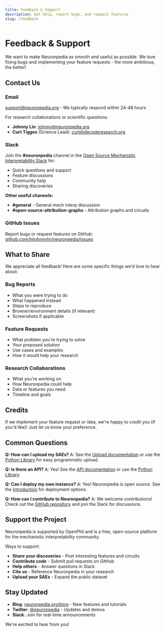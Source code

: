 ```yaml
---
title: Feedback & Support
description: Get help, report bugs, and request features
slug: /feedback
---
```


# Feedback & Support

We want to make Neuronpedia as smooth and useful as possible. We love fixing bugs and implementing your feature requests - the more ambitious, the better!

## Contact Us

### Email
[support@neuronpedia.org](mailto:support@neuronpedia.org) - We typically respond within 24-48 hours

For research collaborations or scientific questions:
- **Johnny Lin**: [johnny@neuronpedia.org](mailto:johnny@neuronpedia.org)
- **Curt Tigges** (Science Lead): [curt@decoderesearch.org](mailto:curt@decoderesearch.org)

### Slack
Join the **#neuronpedia** channel in the [Open Source Mechanistic Interpretability Slack](https://join.slack.com/t/opensourcemechanistic/shared_invite/zt-375zalm04-GFd5tdBU1yLKlu_T_JSqZQ) for:
- Quick questions and support
- Feature discussions
- Community help
- Sharing discoveries

**Other useful channels:**
- **#general** - General mech interp discussion
- **#open-source-attribution-graphs** - Attribution graphs and circuits

### GitHub Issues
Report bugs or request features on GitHub: [github.com/hijohnnylin/neuronpedia/issues](https://github.com/hijohnnylin/neuronpedia/issues)

## What to Share

We appreciate all feedback! Here are some specific things we'd love to hear about:

### Bug Reports
- What you were trying to do
- What happened instead
- Steps to reproduce
- Browser/environment details (if relevant)
- Screenshots if applicable

### Feature Requests
- What problem you're trying to solve
- Your proposed solution
- Use cases and examples
- How it would help your research

### Research Collaborations
- What you're working on
- How Neuronpedia could help
- Data or features you need
- Timeline and goals

## Credits
If we implement your feature request or idea, we're happy to credit you (if you'd like)! Just let us know your preference.

## Common Questions

**Q: How can I upload my SAEs?**
A: See the [Upload documentation](upload-saes) or use the [Python Library](python-library) for easy programmatic upload.

**Q: Is there an API?**
A: Yes! See the [API documentation](api) or use the [Python Library](python-library).

**Q: Can I deploy my own instance?**
A: Yes! Neuronpedia is open source. See the [Introduction](introduction) for deployment options.

**Q: How can I contribute to Neuronpedia?**
A: We welcome contributions! Check out the [GitHub repository](https://github.com/hijohnnylin/neuronpedia) and join the Slack for discussions.

## Support the Project

Neuronpedia is supported by OpenPhil and is a free, open-source platform for the mechanistic interpretability community.

Ways to support:
- **Share your discoveries** - Post interesting features and circuits
- **Contribute code** - Submit pull requests on GitHub
- **Help others** - Answer questions in Slack
- **Cite us** - Reference Neuronpedia in your research
- **Upload your SAEs** - Expand the public dataset

## Stay Updated

- **Blog**: [neuronpedia.org/blog](https://neuronpedia.org/blog) - New features and tutorials
- **Twitter**: [@neuronpedia](https://x.com/neuronpedia) - Updates and demos
- **Slack**: Join for real-time announcements

We're excited to hear from you!
